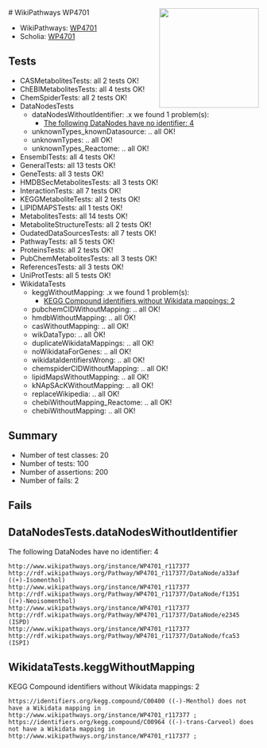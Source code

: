<img style="float: right; width: 200px" src="https://upload.wikimedia.org/wikipedia/commons/thumb/8/83/Wplogo_with_text_500.png/640px-Wplogo_with_text_500.png" />
# WikiPathways WP4701

* WikiPathways: [WP4701](https://identifiers.org/wikipathways:WP4701)
* Scholia: [WP4701](https://scholia.toolforge.org/wikipathways/WP4701)
## Tests
* CASMetabolitesTests: all 2 tests OK!
* ChEBIMetabolitesTests: all 4 tests OK!
* ChemSpiderTests: all 2 tests OK!
* DataNodesTests
    * dataNodesWithoutIdentifier: .x we found 1 problem(s):
        * [The following DataNodes have no identifier: 4](#d2d32fa3)
    * unknownTypes_knownDatasource: .. all OK!
    * unknownTypes: .. all OK!
    * unknownTypes_Reactome: .. all OK!
* EnsemblTests: all 4 tests OK!
* GeneralTests: all 13 tests OK!
* GeneTests: all 3 tests OK!
* HMDBSecMetabolitesTests: all 3 tests OK!
* InteractionTests: all 7 tests OK!
* KEGGMetaboliteTests: all 2 tests OK!
* LIPIDMAPSTests: all 1 tests OK!
* MetabolitesTests: all 14 tests OK!
* MetaboliteStructureTests: all 2 tests OK!
* OudatedDataSourcesTests: all 7 tests OK!
* PathwayTests: all 5 tests OK!
* ProteinsTests: all 2 tests OK!
* PubChemMetabolitesTests: all 3 tests OK!
* ReferencesTests: all 3 tests OK!
* UniProtTests: all 5 tests OK!
* WikidataTests
    * keggWithoutMapping: .x we found 1 problem(s):
        * [KEGG Compound identifiers without Wikidata mappings: 2](#76796b45)
    * pubchemCIDWithoutMapping: .. all OK!
    * hmdbWithoutMapping: .. all OK!
    * casWithoutMapping: .. all OK!
    * wikDataTypo: .. all OK!
    * duplicateWikidataMappings: .. all OK!
    * noWikidataForGenes: .. all OK!
    * wikidataIdentifiersWrong: .. all OK!
    * chemspiderCIDWithoutMapping: .. all OK!
    * lipidMapsWithoutMapping: .. all OK!
    * kNApSAcKWithoutMapping: .. all OK!
    * replaceWikipedia: .. all OK!
    * chebiWithoutMapping_Reactome: .. all OK!
    * chebiWithoutMapping: .. all OK!


## Summary

* Number of test classes: 20
* Number of tests: 100
* Number of assertions: 200
* Number of fails: 2

## Fails

<a name="d2d32fa3" />

## DataNodesTests.dataNodesWithoutIdentifier

The following DataNodes have no identifier: 4
```
http://www.wikipathways.org/instance/WP4701_r117377 http://rdf.wikipathways.org/Pathway/WP4701_r117377/DataNode/a33af ((+)-Isomenthol)
http://www.wikipathways.org/instance/WP4701_r117377 http://rdf.wikipathways.org/Pathway/WP4701_r117377/DataNode/f1351 ((+)-Neoisomenthol)
http://www.wikipathways.org/instance/WP4701_r117377 http://rdf.wikipathways.org/Pathway/WP4701_r117377/DataNode/e2345 (ISPD)
http://www.wikipathways.org/instance/WP4701_r117377 http://rdf.wikipathways.org/Pathway/WP4701_r117377/DataNode/fca53 (ISPI)
```

<a name="76796b45" />

## WikidataTests.keggWithoutMapping

KEGG Compound identifiers without Wikidata mappings: 2
```
https://identifiers.org/kegg.compound/C00400 ((-)-Menthol) does not have a Wikidata mapping in http://www.wikipathways.org/instance/WP4701_r117377 ; 
https://identifiers.org/kegg.compound/C00964 ((-)-trans-Carveol) does not have a Wikidata mapping in http://www.wikipathways.org/instance/WP4701_r117377 ; 
```

